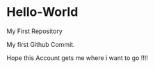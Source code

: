 # Hello-World
My First Repository


My first Github Commit.

Hope this Account gets me where i want to go !!!!

